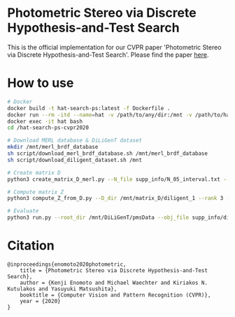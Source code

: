 # Photometric Stereo via Discrete Hypothesis-and-Test Search
This is the official implementation for our CVPR paper 'Photometric Stereo via Discrete Hypothesis-and-Test Search'. Please find the paper [here](http://www-infobiz.ist.osaka-u.ac.jp/wp-content/uploads/2020/04/enomoto2020photometric.pdf).

# How to use

```sh
# Docker
docker build -t hat-search-ps:latest -f Dockerfile .
docker run --rm -itd --name=hat -v /path/to/any/dir:/mnt -v /path/to/hat-search-ps-cvpr2020:/hat-search-ps-cvpr2020 hat-search-ps:latest
docker exec -it hat bash
cd /hat-search-ps-cvpr2020

# Download MERL database & DiLiGenT dataset
mkdir /mnt/merl_brdf_database
sh script/download_merl_brdf_database.sh /mnt/merl_brdf_database
sh script/download_diligent_dataset.sh /mnt

# Create matrix D
python3 create_matrix_D_merl.py --N_file supp_info/N_05_interval.txt --L_file supp_info/L_diligent1.txt --merl_dir /mnt/merl_brdf_database --material_name_file supp_info/merl_name.txt --out_dir /mnt/matrix_D/diligent_1

# Compute matrix Z
python3 compute_Z_from_D.py --D_dir /mnt/matrix_D/diligent_1 --rank 3 --out_dir /mnt/matrix_Z/diligent_1/rank_3 --n_jobs -1

# Evaluate
python3 run.py --root_dir /mnt/DiLiGenT/pmsData --obj_file supp_info/diligent_name_1.txt --data_name diligent --Z_dir /mnt/matrix_Z/diligent_1/rank_3 --N_file supp_info/N_05_interval.txt --out_dir /mnt/result/diligent --n_jobs -1
```

# Citation
```
@inproceedings{enomoto2020photometric,
    title = {Photometric Stereo via Discrete Hypothesis-and-Test Search},
    author = {Kenji Enomoto and Michael Waechter and Kiriakos N. Kutulakos and Yasuyuki Matsushita},
    booktitle = {Computer Vision and Pattern Recognition (CVPR)},
    year = {2020}
}
```
